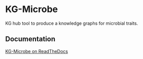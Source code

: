 KG-Microbe
=========================================================================================
KG hub tool to produce a knowledge graphs for microbial traits.

Documentation
----------------------------------------------

[KG-Microbe on ReadTheDocs](https://knowledge-graph-hub.github.io/kg-microbe/index.html)


